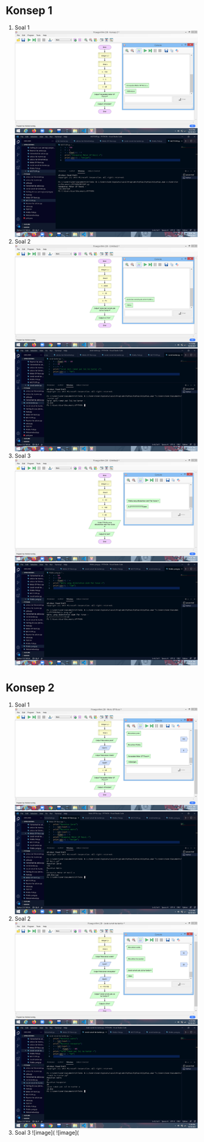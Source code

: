 # Konsep 1
1. Soal 1
![image](https://github.com/IsmedQalyubi/7.Tugas-Individu/blob/main/Screenshot%20(113).png) 
![image](https://github.com/IsmedQalyubi/7.Tugas-Individu/blob/main/Screenshot%20(114).png)
2. Soal 2
![image](https://github.com/IsmedQalyubi/7.Tugas-Individu/blob/main/Screenshot%20(115).png) 
![image](https://github.com/IsmedQalyubi/7.Tugas-Individu/blob/main/Screenshot%20(116).png) 
3. Soal 3
![image](https://github.com/IsmedQalyubi/7.Tugas-Individu/blob/main/Screenshot%20(117).png) 
![image](https://github.com/IsmedQalyubi/7.Tugas-Individu/blob/main/Screenshot%20(118).png) 
# Konsep 2
1. Soal 1
![image](https://github.com/IsmedQalyubi/7.Tugas-Individu/blob/main/Screenshot%20(119).png) 
![image](https://github.com/IsmedQalyubi/7.Tugas-Individu/blob/main/Screenshot%20(120).png) 
2. Soal 2
![image](https://github.com/IsmedQalyubi/7.Tugas-Individu/blob/main/Screenshot%20(121).png) 
![image](https://github.com/IsmedQalyubi/7.Tugas-Individu/blob/main/Screenshot%20(122).png) 
3. Soal 3
![image](
![image](

